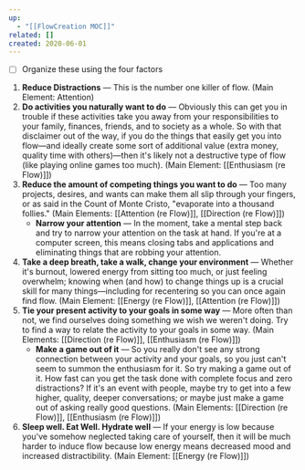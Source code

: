 ```yaml
---
up:
  - "[[FlowCreation MOC]]"
related: []
created: 2020-06-01
---
```


- [ ] Organize these using the four factors

1. **Reduce Distractions** — This is the number one killer of flow. (Main Element: Attention)
2. **Do activities you naturally want to do** — Obviously this can get you in trouble if these activities take you away from your responsibilities to your family, finances, friends, and to society as a whole. So with that disclaimer out of the way, if you do the things that easily get you into flow—and ideally create some sort of additional value (extra money, quality time with others)—then it's likely not a destructive type of flow (like playing online games too much). (Main Element: [[Enthusiasm (re Flow)]])
3. **Reduce the amount of competing things you want to do** — Too many projects, desires, and wants can make them all slip through your fingers, or as said in the Count of Monte Cristo, "evaporate into a thousand follies." (Main Elements: [[Attention (re Flow)]], [[Direction (re Flow)]])
    - **Narrow your attention** — In the moment, take a mental step back and try to narrow your attention on the task at hand. If you're at a computer screen, this means closing tabs and applications and eliminating things that are robbing your attention.
4. **Take a deep breath, take a walk, change your environment** — Whether it's burnout, lowered energy from sitting too much, or just feeling overwhelm; knowing when (and how) to change things up is a crucial skill for many things—including for recentering so you can once again find flow. (Main Element: [[Energy (re Flow)]], [[Attention (re Flow)]])
5. **Tie your present activity to your goals in some way** — More often than not, we find ourselves doing something we wish we weren't doing. Try to find a way to relate the activity to your goals in some way. (Main Elements: [[Direction (re Flow)]], [[Enthusiasm (re Flow)]])
    - **Make a game out of it** — So you really don't see any strong connection between your activity and your goals, so you just can't seem to summon the enthusiasm for it. So try making a game out of it. How fast can you get the task done with complete focus and zero distractions? If it's an event with people, maybe try to get into a few higher, quality, deeper conversations; or maybe just make a game out of asking really good questions. (Main Elements: [[Direction (re Flow)]], [[Enthusiasm (re Flow)]])
6. **Sleep well. Eat Well. Hydrate well** — If your energy is low because you've somehow neglected taking care of yourself, then it will be much harder to induce flow because low energy means decreased mood and increased distractibility. (Main Element: [[Energy (re Flow)]])